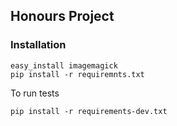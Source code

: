 ## Honours Project

### Installation

```
easy_install imagemagick
pip install -r requiremnts.txt
```

To run tests
```
pip install -r requirements-dev.txt
```
